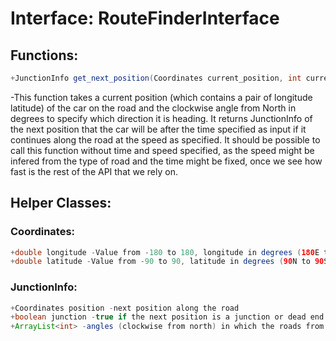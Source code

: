 # Interface: RouteFinderInterface
## Functions: 
```java
+JunctionInfo get_next_position(Coordinates current_position, int current_orientation, int speed, int time)
```
-This function takes a current position (which contains a pair of longitude latitude) of the car on the road and the clockwise angle from North in degrees to specify which direction it is heading. It returns JunctionInfo of the next position that the car will be after the time specified as input if it continues along the road at the speed as specified. It should be possible to call this function without time and speed specified, as the speed might be infered from the type of road and the time might be fixed, once we see how fast is the rest of the API that we rely on.

## Helper Classes:

### Coordinates:
```java
+double longitude -Value from -180 to 180, longitude in degrees (180E to 180W)
+double latitude -Value from -90 to 90, latitude in degrees (90N to 90S)
```
### JunctionInfo:
```java
+Coordinates position -next position along the road
+boolean junction -true if the next position is a junction or dead end
+ArrayList<int> -angles (clockwise from north) in which the roads from the junction continue
```
